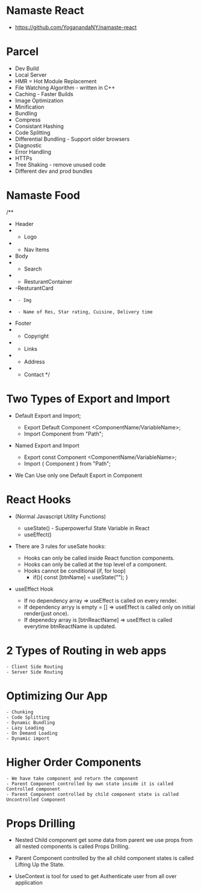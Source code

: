 # Namaste React

- https://github.com/YoganandaNY/namaste-react

# Parcel

- Dev Build
- Local Server
- HMR = Hot Module Replacement
- File Watching Algorithm - written in C++
- Caching - Faster Builds
- Image Optimization
- Minification
- Bundling
- Compress
- Consistant Hashing
- Code Splitting
- Differential Bundling - Support older browsers
- Diagnostic
- Error Handling
- HTTPs
- Tree Shaking - remove unused code
- Different dev and prod bundles

# Namaste Food

/\*\*

- Header
- - Logo
- - Nav Items
- Body
- - Search
- - ResturantContainer
- -ResturantCard
-      - Img
-      - Name of Res, Star rating, Cuisine, Delivery time
- Footer
- - Copyright
- - Links
- - Address
- - Contact
    \*/

# Two Types of Export and Import

- Default Export and Import;

  - Export Default Component <ComponentName/VariableName>;
  - Import Component from "Path";

- Named Export and Import

  - Export const Component <ComponentName/VariableName>;
  - Import { Component } from "Path";

- We Can Use only one Default Export in Component

# React Hooks

- (Normal Javascript Utility Functions)<Two Most Imp Hooks>

  - useState() - Superpowerful State Variable in React
  - useEffect()

- There are 3 rules for useSate hooks:

  - Hooks can only be called inside React function components.
  - Hooks can only be called at the top level of a component.
  - Hooks cannot be conditional (if, for loop)
    - if(){ const [btnName] = useState(""); }

- useEffect Hook
  - If no dependency array => useEffect is called on every render.
    <!-- - useEffect(() => {
              console.log("useEffect Called");
          }); -->
  - If dependency arryy is empty = [] => useEffect is called only on initial render(just once).
    <!-- useEffect(() => {
              console.log("useEffect Called");
          }, []); -->
  - If depenedcy array is [btnReactName] => useEffect is called everytime btnReactName is updated.
    <!-- -  useEffect(() => {
              console.log("useEffect Called");
          }, [btnReactName]);         -->

# 2 Types of Routing in web apps

    - Client Side Routing
    - Server Side Routing

# Optimizing Our App

    - Chunking
    - Code Splitting
    - Dynamic Bundling
    - Lazy Loading
    - On Demand Loading
    - Dynamic import

# Higher Order Components

    - We have take component and return the component
    - Parent Component controlled by own state inside it is called Controlled component
    - Parent Component controlled by child component state is called Uncontrolled Component

# Props Drilling

- Nested Child component get some data from parent we use props from all nested components is called Props Drilling.

- Parent Component controlled by the all child component states is called Lifting Up the State.

- UseContext is tool for used to get Authenticate user from all over application
